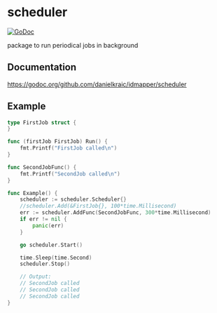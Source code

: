 # scheduler

[![GoDoc](https://godoc.org/github.com/danielkraic/idmapper/scheduler?status.svg)](https://godoc.org/github.com/danielkraic/idmapper/scheduler)

package to run periodical jobs in background

## Documentation

https://godoc.org/github.com/danielkraic/idmapper/scheduler

## Example

```go
type FirstJob struct {
}

func (firstJob FirstJob) Run() {
	fmt.Printf("FirstJob called\n")
}

func SecondJobFunc() {
	fmt.Printf("SecondJob called\n")
}

func Example() {
	scheduler := scheduler.Scheduler{}
	//scheduler.Add(&FirstJob{}, 100*time.Millisecond)
	err := scheduler.AddFunc(SecondJobFunc, 300*time.Millisecond)
	if err != nil {
		panic(err)
	}

	go scheduler.Start()

	time.Sleep(time.Second)
	scheduler.Stop()

	// Output:
	// SecondJob called
	// SecondJob called
	// SecondJob called
}
```